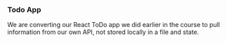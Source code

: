 ### Todo App

We are converting our React ToDo app we did earlier in the course to pull information from our own API, not stored locally in a file and state.

